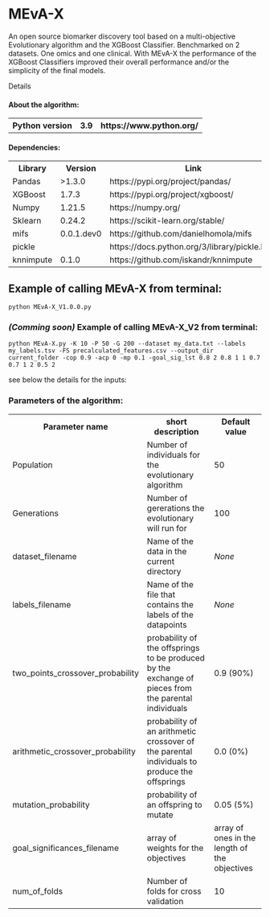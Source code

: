 # MEvA-X
An open source biomarker discovery tool based on a multi-objective Evolutionary algorithm and the XGBoost Classifier.
Benchmarked on 2 datasets. One omics and one clinical. With MEvA-X the performance of the XGBoost Classifiers improved their overall performance and/or the simplicity of the final models. 

</h2>Details</h2>
<h4>About the algorithm:</h4>

 <table>
  <tr>
    <th>Python version</th>
    <th>3.9</th>
    <th>https://www.python.org/</th>
  </tr>
  </table>

<h4>Dependencies:</h4>
  <table>
  <tr>
    <th>Library</th>
    <th>Version</th>
    <th>Link</th>
  </tr>
  <tr>
    <td>Pandas</td>
    <td>>1.3.0</td>
    <td>https://pypi.org/project/pandas/</td>
  </tr>
  <tr>
    <td>XGBoost</td>
    <td>1.7.3</td>
    <td>https://pypi.org/project/xgboost/</td>
  </tr>
  <tr>
    <td>Numpy</td>
    <td>1.21.5</td>
    <td>https://numpy.org/</td>
  </tr>
  <tr>
    <td>Sklearn</td>
    <td>0.24.2</td>
    <td>https://scikit-learn.org/stable/</td>
  </tr>
  <tr>
    <td>mifs</td>
    <td>0.0.1.dev0</td>
    <td>https://github.com/danielhomola/mifs</td>
  </tr>
  <tr>
    <td>pickle</td>
    <td></td>
    <td>https://docs.python.org/3/library/pickle.html</td>
  </tr>
  <tr>
    <td>knnimpute</td>
    <td>0.1.0</td>
    <td>https://github.com/iskandr/knnimpute</td>
  </tr>
</table>

<h2>Example of calling MEvA-X from terminal:</h2>

```
python MEvA-X_V1.0.0.py
```

<h3><i>(Comming soon)</i> Example of calling MEvA-X_V2 from terminal:</h3>

```
python MEvA-X.py -K 10 -P 50 -G 200 --dataset my_data.txt --labels my_labels.tsv -FS precalculated_features.csv --output_dir current_folder -cop 0.9 -acp 0 -mp 0.1 -goal_sig_lst 0.8 2 0.8 1 1 0.7 0.7 1 2 0.5 2
```
see below the details for the inputs:

<h3>Parameters of the algorithm:</h3>
<table>
  <tr>
    <th>Parameter name</th>
    <th>short description</th>
    <th>Default value</th>
  </tr>
  <tr>
    <td>Population</td>
    <td>Number of individuals for the evolutionary algorithm</td>
    <td>50</td>
  </tr>
  <tr>
    <td>Generations</td>
    <td>Number of gererations the evolutionary will run for</td>
    <td>100</td>
  </tr>
  <tr>
    <td>dataset_filename</td>
    <td>Name of the data in the current directory</td>
    <td><i>None</i></td>
  </tr>
  <tr>
    <td>labels_filename</td>
    <td>Name of the file that contains the labels of the datapoints</td>
    <td><i>None</i></td>
  </tr>
  <tr>
    <td>two_points_crossover_probability</td>
    <td>probability of the offsprings to be produced by the exchange of pieces from the parental individuals</td>
    <td>0.9 (90%)</td>
  </tr>
  <tr>
    <td>arithmetic_crossover_probability</td>
    <td>probability of an arithmetic crossover of the parental individuals to produce the offsprings</td>
    <td>0.0 (0%)</td>
  </tr>
  <tr>
    <td>mutation_probability</td>
    <td>probability of an offspring to mutate</td>
    <td>0.05 (5%)</td>
  </tr>
  <tr>
    <td>goal_significances_filename</td>
    <td>array of weights for the objectives</td>
    <td>array of ones in the length of the objectives</td>
  </tr>
 <tr>
    <td>num_of_folds</td>
    <td>Number of folds for cross validation</td>
    <td>10</td>
  </tr>
</table>
